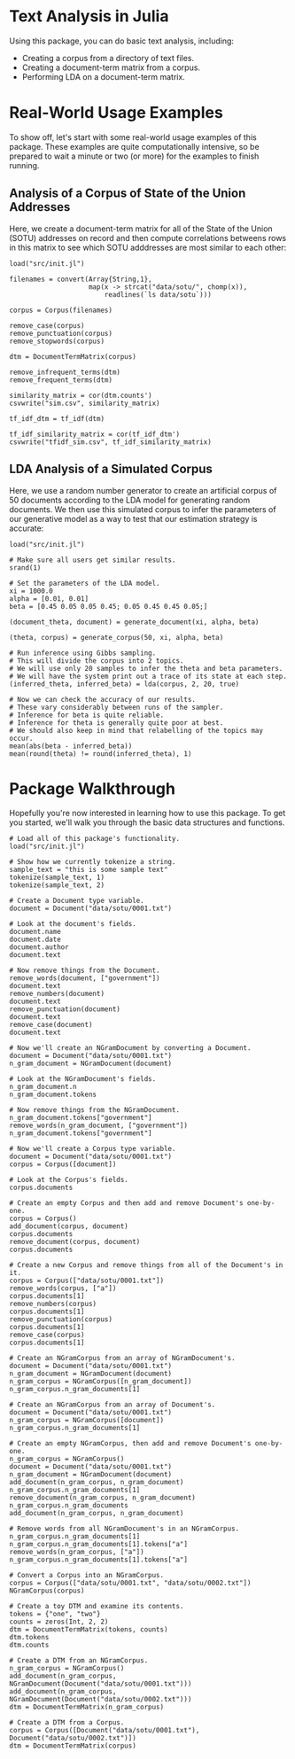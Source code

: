 # Text Analysis in Julia

Using this package, you can do basic text analysis, including:

* Creating a corpus from a directory of text files.
* Creating a document-term matrix from a corpus.
* Performing LDA on a document-term matrix.

# Real-World Usage Examples

To show off, let's start with some real-world usage examples of this package. These examples are quite computationally intensive, so be prepared to wait a minute or two (or more) for the examples to finish running.

## Analysis of a Corpus of State of the Union Addresses

Here, we create a document-term matrix for all of the State of the Union (SOTU) addresses on record and then compute correlations betweens rows in this matrix to see which SOTU adddresses are most similar to each other:

    load("src/init.jl")
    
    filenames = convert(Array{String,1},
                        map(x -> strcat("data/sotu/", chomp(x)),
                            readlines(`ls data/sotu`)))
    
    corpus = Corpus(filenames)
    
    remove_case(corpus)
    remove_punctuation(corpus)
    remove_stopwords(corpus)
    
    dtm = DocumentTermMatrix(corpus)
    
    remove_infrequent_terms(dtm)
    remove_frequent_terms(dtm)
    
    similarity_matrix = cor(dtm.counts')
    csvwrite("sim.csv", similarity_matrix)
    
    tf_idf_dtm = tf_idf(dtm)
    
    tf_idf_similarity_matrix = cor(tf_idf_dtm')
    csvwrite("tfidf_sim.csv", tf_idf_similarity_matrix)

## LDA Analysis of a Simulated Corpus

Here, we use a random number generator to create an artificial corpus of 50 documents according to the LDA model for generating random documents. We then use this simulated corpus to infer the parameters of our generative model as a way to test that our estimation strategy is accurate:

    load("src/init.jl")
    
    # Make sure all users get similar results.
    srand(1)
    
    # Set the parameters of the LDA model.
    xi = 1000.0
    alpha = [0.01, 0.01]
    beta = [0.45 0.05 0.05 0.45; 0.05 0.45 0.45 0.05;]
    
    (document_theta, document) = generate_document(xi, alpha, beta)
    
    (theta, corpus) = generate_corpus(50, xi, alpha, beta)
    
    # Run inference using Gibbs sampling.
    # This will divide the corpus into 2 topics.
    # We will use only 20 samples to infer the theta and beta parameters.
    # We will have the system print out a trace of its state at each step.
    (inferred_theta, inferred_beta) = lda(corpus, 2, 20, true)
    
    # Now we can check the accuracy of our results.
    # These vary considerably between runs of the sampler.
    # Inference for beta is quite reliable.
    # Inference for theta is generally quite poor at best.
    # We should also keep in mind that relabelling of the topics may occur.
    mean(abs(beta - inferred_beta))
    mean(round(theta) != round(inferred_theta), 1)

# Package Walkthrough

Hopefully you're now interested in learning how to use this package. To get you started, we'll walk you through the basic data structures and functions.

    # Load all of this package's functionality.
    load("src/init.jl")

    # Show how we currently tokenize a string.
    sample_text = "this is some sample text"
    tokenize(sample_text, 1)
    tokenize(sample_text, 2)

    # Create a Document type variable.
    document = Document("data/sotu/0001.txt")

    # Look at the document's fields.
    document.name
    document.date
    document.author
    document.text

    # Now remove things from the Document.
    remove_words(document, ["government"])
    document.text
    remove_numbers(document)
    document.text
    remove_punctuation(document)
    document.text
    remove_case(document)
    document.text

    # Now we'll create an NGramDocument by converting a Document.
    document = Document("data/sotu/0001.txt")
    n_gram_document = NGramDocument(document)

    # Look at the NGramDocument's fields.
    n_gram_document.n
    n_gram_document.tokens

    # Now remove things from the NGramDocument.
    n_gram_document.tokens["government"]
    remove_words(n_gram_document, ["government"])
    n_gram_document.tokens["government"]

    # Now we'll create a Corpus type variable.
    document = Document("data/sotu/0001.txt")
    corpus = Corpus([document])

    # Look at the Corpus's fields.
    corpus.documents

    # Create an empty Corpus and then add and remove Document's one-by-one.
    corpus = Corpus()
    add_document(corpus, document)
    corpus.documents
    remove_document(corpus, document)
    corpus.documents

    # Create a new Corpus and remove things from all of the Document's in it.
    corpus = Corpus(["data/sotu/0001.txt"])
    remove_words(corpus, ["a"])
    corpus.documents[1]
    remove_numbers(corpus)
    corpus.documents[1]
    remove_punctuation(corpus)
    corpus.documents[1]
    remove_case(corpus)
    corpus.documents[1]

    # Create an NGramCorpus from an array of NGramDocument's.
    document = Document("data/sotu/0001.txt")
    n_gram_document = NGramDocument(document)
    n_gram_corpus = NGramCorpus([n_gram_document])
    n_gram_corpus.n_gram_documents[1]

    # Create an NGramCorpus from an array of Document's.
    document = Document("data/sotu/0001.txt")
    n_gram_corpus = NGramCorpus([document])
    n_gram_corpus.n_gram_documents[1]

    # Create an empty NGramCorpus, then add and remove Document's one-by-one.
    n_gram_corpus = NGramCorpus()
    document = Document("data/sotu/0001.txt")
    n_gram_document = NGramDocument(document)
    add_document(n_gram_corpus, n_gram_document)
    n_gram_corpus.n_gram_documents[1]
    remove_document(n_gram_corpus, n_gram_document)
    n_gram_corpus.n_gram_documents
    add_document(n_gram_corpus, n_gram_document)

    # Remove words from all NGramDocument's in an NGramCorpus.
    n_gram_corpus.n_gram_documents[1]
    n_gram_corpus.n_gram_documents[1].tokens["a"]
    remove_words(n_gram_corpus, ["a"])
    n_gram_corpus.n_gram_documents[1].tokens["a"]

    # Convert a Corpus into an NGramCorpus.
    corpus = Corpus(["data/sotu/0001.txt", "data/sotu/0002.txt"])
    NGramCorpus(corpus)

    # Create a toy DTM and examine its contents.
    tokens = {"one", "two"}
    counts = zeros(Int, 2, 2)
    dtm = DocumentTermMatrix(tokens, counts)
    dtm.tokens
    dtm.counts

    # Create a DTM from an NGramCorpus.
    n_gram_corpus = NGramCorpus()
    add_document(n_gram_corpus, NGramDocument(Document("data/sotu/0001.txt")))
    add_document(n_gram_corpus, NGramDocument(Document("data/sotu/0002.txt")))
    dtm = DocumentTermMatrix(n_gram_corpus)

    # Create a DTM from a Corpus.
    corpus = Corpus([Document("data/sotu/0001.txt"), Document("data/sotu/0002.txt")])
    dtm = DocumentTermMatrix(corpus)
